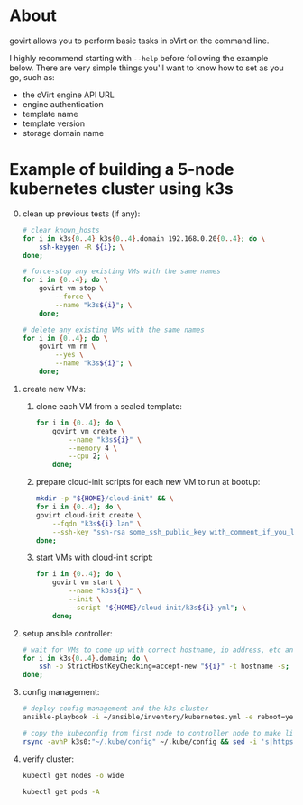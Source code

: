 # About
govirt allows you to perform basic tasks in oVirt on the command line.

I highly recommend starting with `--help` before following the example below. There are very simple things you'll want to know how to set as you go, such as:
  * the oVirt engine API URL
  * engine authentication
  * template name
  * template version
  * storage domain name

# Example of building a 5-node kubernetes cluster using k3s

0. clean up previous tests (if any):

    ```sh
    # clear known_hosts
    for i in k3s{0..4} k3s{0..4}.domain 192.168.0.20{0..4}; do \
        ssh-keygen -R ${i}; \
    done;
    ```

    ```sh
    # force-stop any existing VMs with the same names
    for i in {0..4}; do \
        govirt vm stop \
            --force \
            --name "k3s${i}"; \
        done;

    # delete any existing VMs with the same names
    for i in {0..4}; do \
        govirt vm rm \
            --yes \
            --name "k3s${i}"; \
        done;
    ```

1. create new VMs:

    1. clone each VM from a sealed template:

        ```sh
        for i in {0..4}; do \
            govirt vm create \
                --name "k3s${i}" \
                --memory 4 \
                --cpu 2; \
            done;
        ```

    2. prepare cloud-init scripts for each new VM to run at bootup:

        ```sh
        mkdir -p "${HOME}/cloud-init" && \
        for i in {0..4}; do \
        govirt cloud-init create \
            --fqdn "k3s${i}.lan" \
            --ssh-key "ssh-rsa some_ssh_public_key with_comment_if_you_like" > "${HOME}/cloud-init/k3s${i}.yml"; \
        done;

    3. start VMs with cloud-init script:

        ```sh
        for i in {0..4}; do \
            govirt vm start \
                --name "k3s${i}" \
                --init \
                --script "${HOME}/cloud-init/k3s${i}.yml"; \
            done;
        ```

2. setup ansible controller:

    ```sh
    # wait for VMs to come up with correct hostname, ip address, etc and accept host ssh key
    for i in k3s{0..4}.domain; do \
        ssh -o StrictHostKeyChecking=accept-new "${i}" -t hostname -s; \
    done;
    ```

3. config management:

    ```sh
    # deploy config management and the k3s cluster
    ansible-playbook -i ~/ansible/inventory/kubernetes.yml -e reboot=yes ~/ansible/playbooks/k3s.yml

    # copy the kubeconfig from first node to controller node to make life easy
    rsync -avhP k3s0:"~/.kube/config" ~/.kube/config && sed -i 's|https://127.0.0.1|https://k3s0.domain|g' ~/.kube/config
    ```

4. verify cluster:

    ```sh
    kubectl get nodes -o wide

    kubectl get pods -A
    ```
